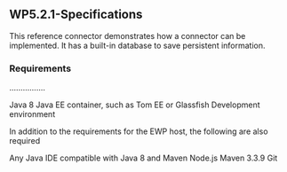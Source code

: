 ## WP5.2.1-Specifications

This reference connector demonstrates how a connector can be implemented. It has a built-in database to save persistent information.

### Requirements
................

Java 8
Java EE container, such as Tom EE or Glassfish
Development environment

In addition to the requirements for the EWP host, the following are also required

Any Java IDE compatible with Java 8 and Maven
Node.js
Maven 3.3.9
Git
